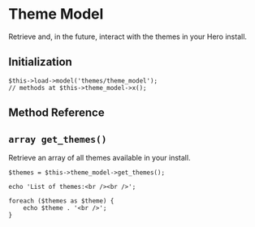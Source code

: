 # Theme Model

Retrieve and, in the future, interact with the themes in your Hero install.

## Initialization

```
$this->load->model('themes/theme_model');
// methods at $this->theme_model->x();
```

## Method Reference

## `array get_themes()`

Retrieve an array of all themes available in your install.

```
$themes = $this->theme_model->get_themes();

echo 'List of themes:<br /><br />';

foreach ($themes as $theme) {
	echo $theme . '<br />';
}
```